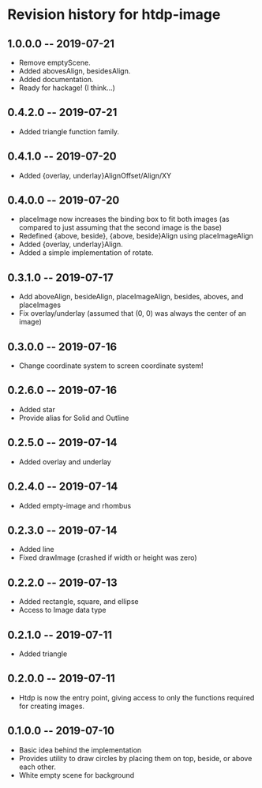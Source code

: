# Revision history for htdp-image

## 1.0.0.0 -- 2019-07-21

* Remove emptyScene.
* Added abovesAlign, besidesAlign.
* Added documentation.
* Ready for hackage! (I think...)


## 0.4.2.0 -- 2019-07-21

* Added triangle function family.


## 0.4.1.0 -- 2019-07-20

* Added {overlay, underlay}AlignOffset/Align/XY


## 0.4.0.0 -- 2019-07-20

* placeImage now increases the binding box to fit both images
  (as compared to just assuming that the second image is the base)
* Redefined {above, beside}, {above, beside}Align using placeImageAlign
* Added {overlay, underlay}Align.
* Added a simple implementation of rotate.


## 0.3.1.0 -- 2019-07-17

* Add aboveAlign, besideAlign, placeImageAlign, besides, aboves, and placeImages
* Fix overlay/underlay (assumed that (0, 0) was always the center of an image)

## 0.3.0.0 -- 2019-07-16

* Change coordinate system to screen coordinate system!


## 0.2.6.0 -- 2019-07-16

* Added star
* Provide alias for Solid and Outline


## 0.2.5.0 -- 2019-07-14

* Added overlay and underlay


## 0.2.4.0 -- 2019-07-14

* Added empty-image and rhombus

## 0.2.3.0 -- 2019-07-14

* Added line
* Fixed drawImage (crashed if width or height was zero)


## 0.2.2.0 -- 2019-07-13

* Added rectangle, square, and ellipse
* Access to Image data type


## 0.2.1.0 -- 2019-07-11

* Added triangle


## 0.2.0.0 -- 2019-07-11

* Htdp is now the entry point, giving access to only the functions
  required for creating images.


## 0.1.0.0 -- 2019-07-10

* Basic idea behind the implementation
* Provides utility to draw circles by placing them on top,
  beside, or above each other.
* White empty scene for background
